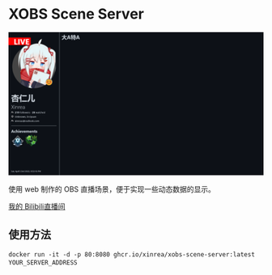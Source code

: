 # XOBS Scene Server

![Screenshot](screenshot.png)

使用 web 制作的 OBS 直播场景，便于实现一些动态数据的显示。

[我的 Bilibili直播间](https://live.bilibili.com/843610)

## 使用方法

```
docker run -it -d -p 80:8080 ghcr.io/xinrea/xobs-scene-server:latest YOUR_SERVER_ADDRESS
```
